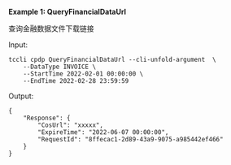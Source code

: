 **Example 1: QueryFinancialDataUrl**

查询金融数据文件下载链接

Input: 

```
tccli cpdp QueryFinancialDataUrl --cli-unfold-argument  \
    --DataType INVOICE \
    --StartTime 2022-02-01 00:00:00 \
    --EndTime 2022-02-28 23:59:59
```

Output: 
```
{
    "Response": {
        "CosUrl": "xxxxx",
        "ExpireTime": "2022-06-07 00:00:00",
        "RequestId": "8ffecac1-2d89-43a9-9075-a985442ef466"
    }
}
```

